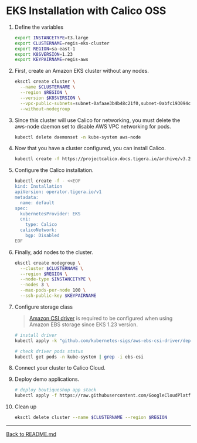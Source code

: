# EKS Installation with Calico OSS

1. Define the variables

   ```bash 
   export INSTANCETYPE=t3.large
   export CLUSTERNAME=regis-eks-cluster
   export REGION=sa-east-1
   export K8SVERSION=1.23
   export KEYPAIRNAME=regis-aws
   ```

2. First, create an Amazon EKS cluster without any nodes.

   ```bash
   eksctl create cluster \
     --name $CLUSTERNAME \
     --region $REGION \
     --version $K8SVERSION \
     --vpc-public-subnets=subnet-0afaae3b4b48c21f0,subnet-0abfc193094cc34d4 \
     --without-nodegroup
   ```

3. Since this cluster will use Calico for networking, you must delete the aws-node daemon set to disable AWS VPC networking for pods.

   ```bash
   kubectl delete daemonset -n kube-system aws-node
   ```

4. Now that you have a cluster configured, you can install Calico.

   ```bash
   kubectl create -f https://projectcalico.docs.tigera.io/archive/v3.23/manifests/tigera-operator.yaml
   ```

5. Configure the Calico installation.

   ```bash
   kubectl create -f - <<EOF
   kind: Installation
   apiVersion: operator.tigera.io/v1
   metadata:
     name: default
   spec:
     kubernetesProvider: EKS
     cni:
       type: Calico
     calicoNetwork:
       bgp: Disabled
   EOF
   ```

6. Finally, add nodes to the cluster.

   ```bash
   eksctl create nodegroup \
     --cluster $CLUSTERNAME \
     --region $REGION \
     --node-type $INSTANCETYPE \
     --nodes 3 \
     --max-pods-per-node 100 \
     --ssh-public-key $KEYPAIRNAME
   ```

7. Configure storage class

    >[Amazon CSI driver](https://docs.aws.amazon.com/eks/latest/userguide/ebs-csi.html) is required to be configured when using Amazon EBS storage since EKS 1.23 version.

    ```bash
    # install driver
    kubectl apply -k "github.com/kubernetes-sigs/aws-ebs-csi-driver/deploy/kubernetes/overlays/stable/?ref=release-1.12"
    ```

    ```bash
    # check driver pods status
    kubectl get pods -n kube-system | grep -i ebs-csi
    ```

8. Connect your cluster to Calico Cloud.

9. Deploy demo applications.

    ```bash
    # deploy boutiqueshop app stack
    kubectl apply -f https://raw.githubusercontent.com/GoogleCloudPlatform/microservices-demo/release/v0.3.8/release/kubernetes-manifests.yaml
    ```

10. Clean up

    ```bash
    eksctl delete cluster --name $CLUSTERNAME --region $REGION
    ```

---

[Back to README.md](/README.md)
